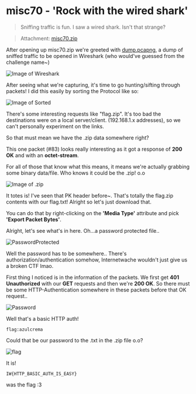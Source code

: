 # misc70 - 'Rock with the wired shark'

>   Sniffing traffic is fun. 
>   I saw a wired shark. Isn't that strange?

>   Attachment: [misc70.zip](./misc70.zip)

After opening up misc70.zip we're greeted with [dump.pcapng](./dump.pcapng), a dump of sniffed traffic to be opened in Wireshark (who would've guessed from the challenge name~)

![Image of Wireshark](http://i.imgur.com/qsAJHxf.png)

After seeing what we're capturing, it's time to go hunting/sifting through packets! I did this easily by sorting the Protocol like so:

![Image of Sorted](http://i.imgur.com/ejfedsE.png)

There's some interesting requests like "flag.zip". It's too bad the destinations were on a local server/client. (192.168.1.x addresses), so we can't personally experiment on the links.

So that must mean we have the .zip data somewhere right?

This one packet (#83) looks really interesting as it got a response of **200 OK** and with an **octet-stream**.

For all of those that know what this means, it means we're actually grabbing some binary data/file. Who knows it could be the .zip! o.o

![Image of .zip](http://i.imgur.com/UrEMkC7.png)

It totes is! I've seen that PK header before~. That's totally the flag.zip contents with our flag.txt! Alright so let's just download that.

You can do that by right-clicking on the **'Media Type'** attribute and pick **'Export Packet Bytes'**.

Alright, let's see what's in here. 
Oh...a password protected file..

![PasswordProtected](http://i.imgur.com/lh9s9ch.png)

Well the password has to be somewhere.. There's authorization/authentication somehow, Internetwache wouldn't just give us a broken CTF lmao.

First thing I noticed is in the information of the packets. We first get **401 Unauthorized** with our **GET** requests and then we're **200 OK**. So there must be some HTTP-Authentication somewhere in these packets before that OK request..

![Password](http://i.imgur.com/BtkxfKL.png)

Well that's a basic HTTP auth! 

```
flag:azulcrema
```

Could that be our password to the .txt in the .zip file o.o?

![flag](http://i.imgur.com/v2kkTgC.png)

It is!

```
IW{HTTP_BASIC_AUTH_IS_EASY}
```

was the flag :3

